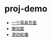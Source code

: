 # proj-demo
- [一个简易页面](http://js.jirengu.com/sanel/6?message=#)
- [懒加载](https://norvca.github.io/proj-demo/Lazy%20load/)
- [滑动轮播](https://norvca.github.io/proj-demo/carousel_pics/index.html#)
